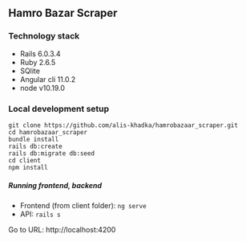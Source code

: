 ## Hamro Bazar Scraper

### Technology stack

- Rails 6.0.3.4
- Ruby 2.6.5
- SQlite
- Angular cli 11.0.2
- node v10.19.0

### Local development setup

```
git clone https://github.com/alis-khadka/hamrobazaar_scraper.git
cd hamrobazaar_scraper
bundle install
rails db:create
rails db:migrate db:seed
cd client
npm install
```

##### Running frontend, backend 

- Frontend (from client folder): `ng serve`
- API: `rails s`

Go to URL: http://localhost:4200
